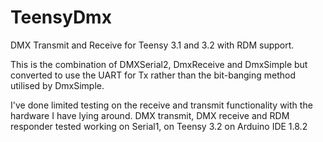 TeensyDmx
=========

DMX Transmit and Receive for Teensy 3.1 and 3.2 with RDM support.

This is the combination of DMXSerial2, DmxReceive and DmxSimple but
converted to use the UART for Tx rather than the bit-banging method
utilised by DmxSimple.

I've done limited testing on the receive and transmit functionality
with the hardware I have lying around.  DMX transmit, DMX receive
and RDM responder tested working on Serial1, on Teensy 3.2 on
Arduino IDE 1.8.2
